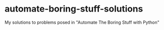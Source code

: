 # automate-boring-stuff-solutions
My solutions to problems posed in "Automate The Boring Stuff with Python"
